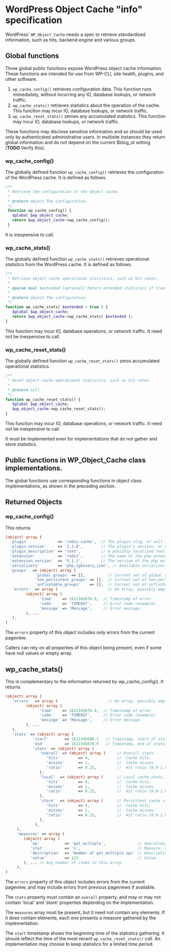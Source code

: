 # WordPress Object Cache "info" specification

WordPress' `WP_Object_Cache` needs a spec to retrieve standardized information, such as hits, backend engine and various groups.

## Global functions

Three global public functions expose WordPress object cache information. These functions are intended for use from WP-CLI, site health, plugins, and other software.

1. `wp_cache_config()` retrieves configuration data. This function runs immediately, without incurring any IO, database lookups, or network traffic.
2. `wp_cache_stats()` retrieves statistics about the operation of the cache. This function may incur IO, database lookups, or network traffic. 
3. `wp_cache_reset_stats()` zeroes any accumulated statistics.  This function may incur IO, database lookups, or network traffic.

These functions may disclose sensitive information and so should be used only by authenticated administrative users. In multisite instances they return global information and do not depend on the current $blog_id setting (**TODO** Verify this).

### wp_cache_config()

The globally defined function `wp_cache_config()` retrieves the configuration of the WordPress cache. It is defined as follows.

```php
/**
 * Retrieve the configuration of the object cache.
 *
 * @return object The configuration.
 */
 function wp_cache_config() {
   $global $wp_object_cache;
   return $wp_object_cache->wp_cache_config();
 }
```
It is inexpensive to call. 

### wp_cache_stats()

The globally defined function `wp_cache_stats()` retrieves operational statistics from the WordPress cache. It is defined as follows.

```php
/**
 * Retrieve object cache operational statistics, such as hit rates.
 *
 * @param bool $extended [optional] Return extended statistics if true.
 *
 * @return object The configuration.
 */
function wp_cache_stats( $extended = true ) {
   $global $wp_object_cache;
   return $wp_object_cache->wp_cache_stats( $extended );
}
```
This function may incur IO, database operations, or network traffic. It need not be inexpensive to call.

### wp_cache_reset_stats()

The globally defined function `wp_cache_reset_stats()` zeros accumulated operational statistics.

```php
/**
 * Reset object cache operational statistics, such as hit rates.
 *
 * @return null
 */
function wp_cache_reset_stats() {
   $global $wp_object_cache;
   $wp_object_cache->wp_cache_reset_stats();
}
```
This function may incur IO, database operations, or network traffic. It need not be inexpensive to call. 

It must be implemented even for implementations that do not gather and store statistics.

## Public functions in WP_Object_Cache class implementations.

The global functions use corresponding functions in object class implementations, as shown in the preceding section. 

## Returned Objects

###  wp_cache_config()

This returns 

```php
(object) array (
  'plugin'             => 'redis-cache',  // The plugin slug, or null if none.
  'plugin_version'     => '2.3.0',        // The plugin's version, or null if none.
  'plugin_description' => 'text',         // A possibly localized text string.
  'extension'          => 'redis',        // The name of the php extension, or null if none.
  'extension_version'  => '5.1.1',        // The version of the php extension, or null if none.
  'serializers'        => 'php,igbinary,json', // Available serializer names, csv. The active one is first.
  'groups'  => (object) array (
             'global_groups' => [],          // Current set of global groups. 
             'non_persistent_groups' => [],  // Current set of non-persistent groups.
             'unflushable_groups'    => [],  // Current set of unflushable groups.
   'errors'  => array (                      // An array, possibly empty, of error messages.
         (object) array (
               'time'    => 1612345678.9,  // Timestamp of error.
               'code'    => 'TIMEOUT',     // Error code (example).
               'message' => 'Message',     // Error message.   
         ), ...                          
   ),
)
```

The `errors` property of this object includes only errors from the current pageview.

Callers can rely on all properties of this object being present, even if some have null values or empty array.

## wp_cache_stats()

This is complementary to the information returned by wp_cache_config(). It returns 

```php
(object) array (
   'errors'  => array (                      // An array, possibly empty, of error messages.
         (object) array (
               'time'    => 1612345678.9,  // Timestamp of error.
               'code'    => 'TIMEOUT',     // Error code (example).
               'message' => 'Message',     // Error message.   
         ), ...                          
   ),
   'stats' => (object) array (
            'start'       => 1612345600.1   // Timestamp, start of statistics recording.
            'end'         => 1612345678.9   // Timestamp, end of statistics recording.
            'stats' => (object) array (
               'overall' => (object) array (     // Overall stats.
                  'hits'        => 4,            //  Cache hits.
                  'misses'      => 1,            //  Cache misses.
                  'ratio'       => 0.25,         //  Hit ratio [0.0-1.0].
               ),
               'local'  => (object) array (      // Local cache stats, may not be present.
                  'hits'        => 4,            //  Cache hits.
                  'misses'      => 1,            //  Cache misses.
                  'ratio'       => 0.25,         //  Hit ratio [0.0-1.0].
               ),
               'store'  => (object) array (      // Persistent cache stats, may not be present.    
                  'hits'        => 4,            //  Cache hits.
                  'misses'      => 1,            //  Cache misses.
                  'ratio'       => 0.25,         //  Hit ratio [0.0-1.0].
               ),
             ),
     ),
     'measures' => array (
        (object) array (
           'op'           => 'get_multiple',              // Operation, not localized.
           'stat'         => 'n',                         // Measure, not localized ('max', 'min', etc).
           'description'  => 'Number of get_multiple ops' // Description, localized.
           'value'        => 123                          // Value.
        ), ... // Any number of items in this array.
     ),
)
```
The `errors` property of this object includes errors from the current pageview, and may include errors from previous pageviews if available.

The `stats` property must contain an `overall` property, and may or may not contain 'local' and 'store' properties depending on the implementation.

The `measures` array must be present, but it need not contain any elements. If it does contain elements, each one presents a measure gathered by the implementation.

The `start` timestamp shows the beginning time of the statistics gathering. It should reflect the time of the most recent `wp_cache_reset_stats()` call. An implementation may choose to keep statistics for a limited time period.
